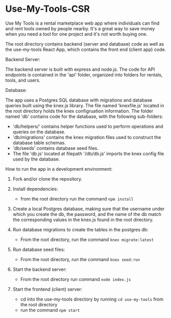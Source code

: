 # Use-My-Tools-CSR
Use My Tools is a rental marketplace web app where individuals can find and rent tools owned by people nearby. It's a great way to save money when you need a tool for one project and it's not worth buying one.

The root directory contains backend (server and database) code as well as the use-my-tools React App, which contains the front end (client app) code.

Backend Server:

The backend server is built with express and node.js. The code for API endpoints is contained in the 'api' folder, organized into folders for rentals, tools, and users.

Database:

The app uses a Postgres SQL database with migrations and database queries built using the knex.js library. The file named 'knexfile.js' located in the root directory holds the knex configruation information. The folder named 'db' contains code for the database, with the following sub-folders:

- 'db/helpers/' contains helper functions used to perform operations and queries on the database.
- 'db/migrations' contains the knex migration files used to construct the database table schemas.
- 'db/seeds' contains database seed files. 
- The file 'db.js' located at filepath '/db/db.js' imports the knex config file used by the database. 

How to run the app in a development environment:
1) Fork and/or clone the repository.

2) Install dependencies:
    - from the root directory run the command `npm install`

3) Create a local Postgres database, making sure that the username under which you create the db, the password, and the name of the db match the corresponding values in the knex.js found in the root directory.

4) Run database migrations to create the tables in the postgres db:
    - From the root directory, run the command `knex migrate:latest`

5) Run database seed files:
    - From the root directory, run the command `knex seed:run`

6) Start the backend server:
    - From the root directory run command `node index.js`

7) Start the frontend (client) server:
    - cd into the use-my-tools directory by running `cd use-my-tools` from the root directory
    - run the command `npm start`


